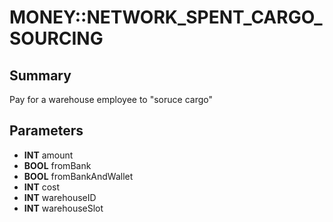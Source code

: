 # MONEY::NETWORK_SPENT_CARGO_SOURCING

## Summary
Pay for a warehouse employee to "soruce cargo"

## Parameters
* **INT** amount
* **BOOL** fromBank
* **BOOL** fromBankAndWallet
* **INT** cost
* **INT** warehouseID
* **INT** warehouseSlot
